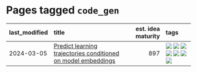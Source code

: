 # Pages tagged `code_gen`

|last_modified|title|est. idea maturity|tags
|:---|:---|---:|:---|
|2024-03-05|[Predict learning trajectories conditioned on model embeddings](../learning_traj_cond_pred.md)|897|[![](https://img.shields.io/badge/tag-code_gen-a7221f)](../tags/code_gen.md) [![](https://img.shields.io/badge/tag-contrastive_learning-b0d845)](../tags/contrastive_learning.md) [![](https://img.shields.io/badge/tag-experimental-e839f4)](../tags/experimental.md) [![](https://img.shields.io/badge/tag-llm-7fe3bd)](../tags/llm.md) [![](https://img.shields.io/badge/tag-open_ai-6ee5de)](../tags/open_ai.md) [![](https://img.shields.io/badge/tag-open_source-b59164)](../tags/open_source.md) [![](https://img.shields.io/badge/tag-public_good-3f3dc3)](../tags/public_good.md)|